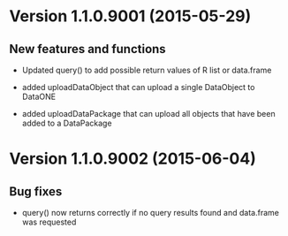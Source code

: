 # Version 1.1.0.9001 (2015-05-29)

## New features and functions

* Updated query() to add possible return values of R list or data.frame

* added uploadDataObject that can upload a single DataObject to DataONE

* added uploadDataPackage that can upload all objects that have been added to a DataPackage

# Version 1.1.0.9002 (2015-06-04)
## Bug fixes

* query() now returns correctly if no query results found and data.frame was requested
